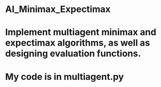 # AI_Minimax_Expectimax

#  Implement multiagent minimax and expectimax algorithms, as well as designing evaluation functions.

# My code is in multiagent.py
